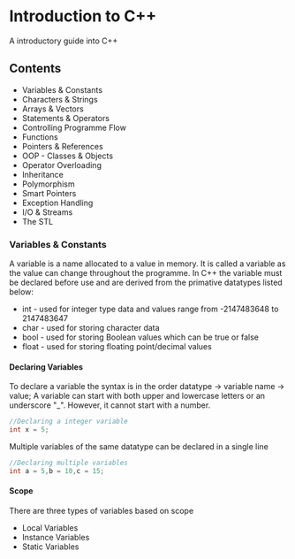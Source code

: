 # Introduction to C++

A introductory guide into C++

## Contents

* Variables & Constants
* Characters & Strings
* Arrays & Vectors
* Statements & Operators
* Controlling Programme Flow
* Functions
* Pointers & References
* OOP - Classes & Objects
* Operator Overloading
* Inheritance
* Polymorphism
* Smart Pointers
* Exception Handling
* I/O & Streams
* The STL


### Variables & Constants

A variable is a name allocated to a value in memory. It is called a variable as the value can change throughout the programme.
In C++ the variable must be declared before use and are derived from the primative datatypes listed below:
* int - used for integer type data and values range from -2147483648 to 2147483647
* char - used for storing character data 
* bool - used for storing Boolean values which can be  true or false 
* float - used for storing floating point/decimal values  

#### Declaring Variables
To declare a variable the syntax is in the order datatype -> variable name -> value;
A variable can start with both upper and lowercase letters or an underscore "_". However, it cannot start with a number.
```c++
//Declaring a integer variable 
int x = 5;
```
Multiple variables of the same datatype can be declared in a single line
```c++
//Declaring multiple variables
int a = 5,b = 10,c = 15;
```
#### Scope
There are three types of variables based on scope

* Local Variables
* Instance Variables
* Static Variables
